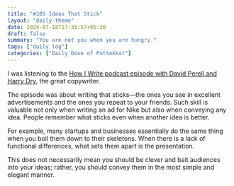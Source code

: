 ```yaml
---
title: "#285 Ideas That Stick"
layout: "daily-theme"
date: 2024-07-18T17:31:57+05:30
draft: false
summary: "You are not you when you are hungry."
tags: ["daily log"]
categories: ["Daily Dose of Pottekkat"]
---
```


I was listening to the [How I Write podcast episode with David Perell and Harry Dry](https://youtu.be/TUMjnmfsPeM?si=fFp3CwyI8SRRWW85), the great copywriter.

The episode was about writing that sticks—the ones you see in excellent advertisements and the ones you repeat to your friends. Such skill is valuable not only when writing an ad for Nike but also when conveying any idea. People remember what sticks even when another idea is better.

For example, many startups and businesses essentially do the same thing when you boil them down to their skeletons. When there is a lack of functional differences, what sets them apart is the presentation.

This does not necessarily mean you should be clever and bait audiences into your ideas; rather, you should convey them in the most simple and elegant manner.

